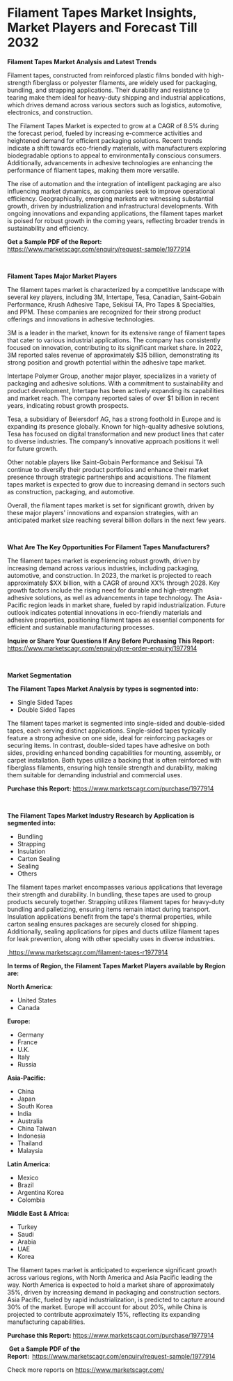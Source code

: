 <p><h1>Filament Tapes Market Insights, Market Players and Forecast Till 2032</h1></p><p><strong>Filament Tapes Market Analysis and Latest Trends</strong></p>
<p><p>Filament tapes, constructed from reinforced plastic films bonded with high-strength fiberglass or polyester filaments, are widely used for packaging, bundling, and strapping applications. Their durability and resistance to tearing make them ideal for heavy-duty shipping and industrial applications, which drives demand across various sectors such as logistics, automotive, electronics, and construction.</p><p>The Filament Tapes Market is expected to grow at a CAGR of 8.5% during the forecast period, fueled by increasing e-commerce activities and heightened demand for efficient packaging solutions. Recent trends indicate a shift towards eco-friendly materials, with manufacturers exploring biodegradable options to appeal to environmentally conscious consumers. Additionally, advancements in adhesive technologies are enhancing the performance of filament tapes, making them more versatile.</p><p>The rise of automation and the integration of intelligent packaging are also influencing market dynamics, as companies seek to improve operational efficiency. Geographically, emerging markets are witnessing substantial growth, driven by industrialization and infrastructural developments. With ongoing innovations and expanding applications, the filament tapes market is poised for robust growth in the coming years, reflecting broader trends in sustainability and efficiency.</p></p>
<p><strong>Get a Sample PDF of the Report:&nbsp;</strong> <a href="https://www.marketscagr.com/enquiry/request-sample/1977914?utm_campaign=2454&utm_medium=2&utm_source=Github&utm_content=ia&utm_term=01042025&utm_id=filament-tapes">https://www.marketscagr.com/enquiry/request-sample/1977914</a></p>
<p>&nbsp;</p>
<p><strong>Filament Tapes Major Market Players</strong></p>
<p><p>The filament tapes market is characterized by a competitive landscape with several key players, including 3M, Intertape, Tesa, Canadian, Saint-Gobain Performance, Krush Adhesive Tape, Sekisui TA, Pro Tapes & Specialties, and PPM. These companies are recognized for their strong product offerings and innovations in adhesive technologies.</p><p>3M is a leader in the market, known for its extensive range of filament tapes that cater to various industrial applications. The company has consistently focused on innovation, contributing to its significant market share. In 2022, 3M reported sales revenue of approximately $35 billion, demonstrating its strong position and growth potential within the adhesive tape market.</p><p>Intertape Polymer Group, another major player, specializes in a variety of packaging and adhesive solutions. With a commitment to sustainability and product development, Intertape has been actively expanding its capabilities and market reach. The company reported sales of over $1 billion in recent years, indicating robust growth prospects.</p><p>Tesa, a subsidiary of Beiersdorf AG, has a strong foothold in Europe and is expanding its presence globally. Known for high-quality adhesive solutions, Tesa has focused on digital transformation and new product lines that cater to diverse industries. The company’s innovative approach positions it well for future growth.</p><p>Other notable players like Saint-Gobain Performance and Sekisui TA continue to diversify their product portfolios and enhance their market presence through strategic partnerships and acquisitions. The filament tapes market is expected to grow due to increasing demand in sectors such as construction, packaging, and automotive.</p><p>Overall, the filament tapes market is set for significant growth, driven by these major players' innovations and expansion strategies, with an anticipated market size reaching several billion dollars in the next few years.</p></p>
<p>&nbsp;</p>
<p><strong>What Are The Key Opportunities For Filament Tapes Manufacturers?</strong></p>
<p><p>The filament tapes market is experiencing robust growth, driven by increasing demand across various industries, including packaging, automotive, and construction. In 2023, the market is projected to reach approximately $XX billion, with a CAGR of around XX% through 2028. Key growth factors include the rising need for durable and high-strength adhesive solutions, as well as advancements in tape technology. The Asia-Pacific region leads in market share, fueled by rapid industrialization. Future outlook indicates potential innovations in eco-friendly materials and adhesive properties, positioning filament tapes as essential components for efficient and sustainable manufacturing processes.</p></p>
<p><strong>Inquire or Share Your Questions If Any Before Purchasing This Report:</strong> <a href="https://www.marketscagr.com/enquiry/pre-order-enquiry/1977914?utm_campaign=2454&utm_medium=2&utm_source=Github&utm_content=ia&utm_term=01042025&utm_id=filament-tapes">https://www.marketscagr.com/enquiry/pre-order-enquiry/1977914</a></p>
<p>&nbsp;</p>
<p><strong>Market Segmentation</strong></p>
<p><strong>The Filament Tapes Market Analysis by types is segmented into:</strong></p>
<p><ul><li>Single Sided Tapes</li><li>Double Sided Tapes</li></ul></p>
<p><p>The filament tapes market is segmented into single-sided and double-sided tapes, each serving distinct applications. Single-sided tapes typically feature a strong adhesive on one side, ideal for reinforcing packages or securing items. In contrast, double-sided tapes have adhesive on both sides, providing enhanced bonding capabilities for mounting, assembly, or carpet installation. Both types utilize a backing that is often reinforced with fiberglass filaments, ensuring high tensile strength and durability, making them suitable for demanding industrial and commercial uses.</p></p>
<p><strong>Purchase this Report:&nbsp;</strong><a href="https://www.marketscagr.com/purchase/1977914?utm_campaign=2454&utm_medium=2&utm_source=Github&utm_content=ia&utm_term=01042025&utm_id=filament-tapes">https://www.marketscagr.com/purchase/1977914</a></p>
<p>&nbsp;</p>
<p><strong>The Filament Tapes Market Industry Research by Application is segmented into:</strong></p>
<p><ul><li>Bundling</li><li>Strapping</li><li>Insulation</li><li>Carton Sealing</li><li>Sealing</li><li>Others</li></ul></p>
<p><p>The filament tapes market encompasses various applications that leverage their strength and durability. In bundling, these tapes are used to group products securely together. Strapping utilizes filament tapes for heavy-duty bundling and palletizing, ensuring items remain intact during transport. Insulation applications benefit from the tape's thermal properties, while carton sealing ensures packages are securely closed for shipping. Additionally, sealing applications for pipes and ducts utilize filament tapes for leak prevention, along with other specialty uses in diverse industries.</p></p>
<p><a href="https://www.marketscagr.com/filament-tapes-r1977914?utm_campaign=2454&utm_medium=2&utm_source=Github&utm_content=ia&utm_term=01042025&utm_id=filament-tapes">&nbsp;https://www.marketscagr.com/filament-tapes-r1977914</a></p>
<p><strong>In terms of Region, the Filament Tapes Market Players available by Region are:</strong></p>
<p>
    <p> <strong> North America: </strong>
        <ul>
            <li>United States</li>
            <li>Canada</li>
        </ul>
        </p> 
    <p> <strong> Europe: </strong>
        <ul>
            <li>Germany</li>
            <li>France</li>
            <li>U.K.</li>
            <li>Italy</li>
            <li>Russia</li>
        </ul>
        </p> 
    <p> <strong> Asia-Pacific: </strong>
        <ul>
            <li>China</li>
            <li>Japan</li>
            <li>South Korea</li>
            <li>India</li>
            <li>Australia</li>
            <li>China Taiwan</li>
            <li>Indonesia</li>
            <li>Thailand</li>
            <li>Malaysia</li>
        </ul>
        </p> 
    <p> <strong> Latin America: </strong>
        <ul>
            <li>Mexico</li>
            <li>Brazil</li>
            <li>Argentina Korea</li>
            <li>Colombia</li>
        </ul>
        </p> 
    <p> <strong> Middle East & Africa: </strong>
        <ul>
            <li>Turkey</li>
            <li>Saudi</li>
            <li>Arabia</li>
            <li>UAE</li>
            <li>Korea</li>
        </ul>
    </p>
    </p>
<p><p>The filament tapes market is anticipated to experience significant growth across various regions, with North America and Asia Pacific leading the way. North America is expected to hold a market share of approximately 35%, driven by increasing demand in packaging and construction sectors. Asia Pacific, fueled by rapid industrialization, is predicted to capture around 30% of the market. Europe will account for about 20%, while China is projected to contribute approximately 15%, reflecting its expanding manufacturing capabilities.</p></p>
<p><strong>Purchase this Report: </strong><a href="https://www.marketscagr.com/purchase/1977914?utm_campaign=2454&utm_medium=2&utm_source=Github&utm_content=ia&utm_term=01042025&utm_id=filament-tapes">https://www.marketscagr.com/purchase/1977914</a></p>
<p>&nbsp;<strong>Get a Sample PDF of the Report:&nbsp;&nbsp;</strong><a href="https://www.marketscagr.com/enquiry/request-sample/1977914?utm_campaign=2454&utm_medium=2&utm_source=Github&utm_content=ia&utm_term=01042025&utm_id=filament-tapes">https://www.marketscagr.com/enquiry/request-sample/1977914</a></p>
<p><strong></strong></p>
<p>Check more reports on <a href="https://www.marketscagr.com/?utm_campaign=2454&utm_medium=2&utm_source=Github&utm_content=ia&utm_term=01042025&utm_id=filament-tapes">https://www.marketscagr.com/</a></p>